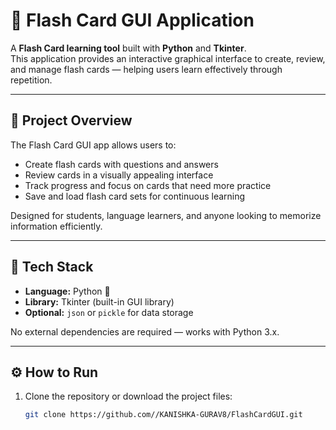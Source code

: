 # 📝 Flash Card GUI Application

A **Flash Card learning tool** built with **Python** and **Tkinter**.  
This application provides an interactive graphical interface to create, review, and manage flash cards — helping users learn effectively through repetition.  

---

## 🎯 Project Overview

The Flash Card GUI app allows users to:
- Create flash cards with questions and answers  
- Review cards in a visually appealing interface  
- Track progress and focus on cards that need more practice  
- Save and load flash card sets for continuous learning  

Designed for students, language learners, and anyone looking to memorize information efficiently.

---

## 🧰 Tech Stack

- **Language:** Python 🐍  
- **Library:** Tkinter (built-in GUI library)  
- **Optional:** `json` or `pickle` for data storage  

No external dependencies are required — works with Python 3.x.

---

## ⚙️ How to Run

1. Clone the repository or download the project files:
   ```bash
   git clone https://github.com//KANISHKA-GURAV8/FlashCardGUI.git

